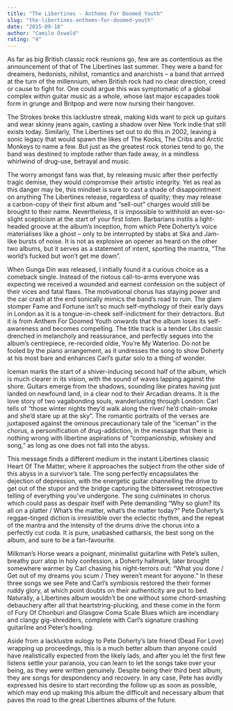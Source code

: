 ```yaml
---
title: "The Libertines - Anthems For Doomed Youth"
slug: "the-libertines-anthems-for-doomed-youth"
date: "2015-09-18"
author: "Camilo Oswald"
rating: "4"
---
```


As far as big British classic rock reunions go, few are as contentious as the announcement of that of The Libertines last summer. They were a band for dreamers, hedonists, nihilist, romantics and anarchists – a band that arrived at the turn of the millennium, when British rock had no clear direction, creed or cause to fight for. One could argue this was symptomatic of a global complex within guitar music as a whole, whose last major escapades took form in grunge and Britpop and were now nursing their hangover.

The Strokes broke this lacklustre streak, making kids want to pick up guitars and wear skinny jeans again, casting a shadow over New York indie that still exists today. Similarly, The Libertines set out to do this in 2002, leaving a sonic legacy that would spawn the likes of The Kooks, The Cribs and Arctic Monkeys to name a few. But just as the greatest rock stories tend to go, the band was destined to implode rather than fade away, in a mindless whirlwind of drug-use, betrayal and music.

The worry amongst fans was that, by releasing music after their perfectly tragic demise, they would compromise their artistic integrity. Yet as real as this danger may be, this mindset is sure to cast a shade of disappointment on anything The Libertines release, regardless of quality; they may release a carbon-copy of their first album and “sell-out” charges would still be brought to their name. Nevertheless, it is impossible to withhold an ever-so-slight scepticism at the start of your first listen. Barbarians instils a light-headed groove at the album’s inception, from which Pete Doherty’s voice materialises like a ghost – only to be interrupted by stabs at Ska and Jam-like bursts of noise. It is not as explosive an opener as heard on the other two albums, but it serves as a statement of intent, sporting the mantra, “The world’s fucked but won’t get me down”.

When Gunga Din was released, I initially found it a curious choice as a comeback single. Instead of the riotous call-to-arms everyone was expecting we received a wounded and earnest confession on the subject of their vices and fatal flaws. The motivational chorus has staying power and the car crash at the end sonically mimics the band’s road to ruin. The glam stomper Fame and Fortune isn’t so much self-mythology of their early days in London as it is a tongue-in-cheek self-indictment for their detractors. But it is from Anthem For Doomed Youth onwards that the album loses its self-awareness and becomes compelling. The title track is a tender Libs classic drenched in melancholy and reassurance, and perfectly segues into the album’s centrepiece, re-recorded oldie, You’re My Waterloo. Do not be fooled by the piano arrangement, as it undresses the song to show Doherty at his most bare and enhances Carl’s guitar solo to a thing of wonder.

Iceman marks the start of a shiver-inducing second half of the album, which is much clearer in its vision, with the sound of waves lapping against the shore. Guitars emerge from the shadows, sounding like pirates having just landed on newfound land, in a clear nod to their Arcadian dreams. It is the love story of two vagabonding souls, wanderlusting through London: Carl tells of “those winter nights they’d walk along the river/ he’d chain-smoke and she’d stare up at the sky”. The romantic portraits of the verses are juxtaposed against the ominous precautionary tale of the “iceman” in the chorus, a personification of drug-addiction, in the message that there is nothing wrong with libertine aspirations of “companionship, whiskey and song,” as long as one does not fall into the abyss.

This message finds a different medium in the instant Libertines classic Heart Of The Matter, where it approaches the subject from the other side of this abyss in a survivor’s tale. The song perfectly encapsulates the dejection of depression, with the energetic guitar channelling the drive to get out of the stupor and the bridge capturing the bittersweet retrospective telling of everything you’ve undergone. The song culminates in chorus which could pass as despair itself with Pete demanding “Why so glum? Its all on a platter / What’s the matter, what’s the matter today?” Pete Doherty’s reggae-tinged diction is irresistible over the eclectic rhythm, and the repeat of the mantra and the intensity of the drums drive the chorus into a perfectly cut coda. It is pure, unabashed catharsis, the best song on the album, and sure to be a fan-favourite.

Milkman’s Horse wears a poignant, minimalist guitarline with Pete’s sullen, breathy purr atop in holy confession, a Doherty hallmark, later brought somewhere warmer by Carl chasing his night-terrors out: “What you done / Get out of my dreams you scum / They weren’t meant for anyone.” In these three songs we see Pete and Carl’s symbiosis restored the their former ruddy glory, at which point doubts on their authenticity are put to bed. Naturally, a Libertines album wouldn’t be one without some chord-smashing debauchery after all that heartstring-plucking, and these come in the form of Fury Of Chonburi and Glasgow Coma Scale Blues which are incendiary and clangy gig-shredders, complete with Carl’s signature crashing guitarline and Peter’s howling.

Aside from a lacklustre eulogy to Pete Doherty’s late friend (Dead For Love) wrapping up proceedings, this is a much better album than anyone could have realistically expected from the likely lads, and after you let the first few listens settle your paranoia, you can learn to let the songs take over your being, as they were written genuinely. Despite being their third best album, they are songs for despondency and recovery. In any case, Pete has avidly expressed his desire to start recording the follow up as soon as possible, which may end up making this album the difficult and necessary album that paves the road to the great Libertines albums of the future.
